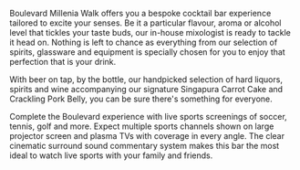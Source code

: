 Boulevard Millenia Walk offers you a bespoke cocktail bar experience tailored to excite your senses. Be it a particular flavour, aroma or alcohol level that tickles your taste buds, our in-house mixologist is ready to tackle it head on. Nothing is left to chance as everything from our selection of spirits, glassware and equipment is specially chosen for you to enjoy that perfection that is your drink.

With beer on tap, by the bottle, our handpicked selection of hard liquors, spirits and wine accompanying our signature Singapura Carrot Cake and Crackling Pork Belly, you can be sure there's something for everyone.

Complete the Boulevard experience with live sports screenings of soccer, tennis, golf and more. Expect multiple sports channels shown on large projector screen and plasma TVs with coverage in every angle. The clear cinematic surround sound commentary system makes this bar the most ideal to watch live sports with your family and friends.
